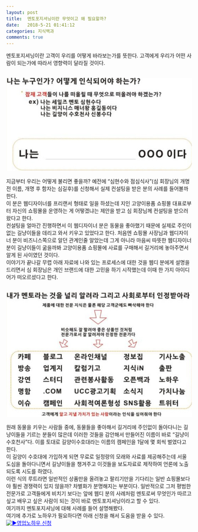 ```yaml
---
layout: post
title:  멘토포지셔닝이란 무엇이고 왜 필요할까?
date:   2018-5-21 01:41:12
categories: 지식백과
comments: true
---
```




멘토포지셔닝이란 고객이 우리를 어떻게 바라보는가를 뜻한다. 고객에게 우리가 어떤 사람이 되는가에 따라서 영향력이 달라질 것이다.

<br><img class="image" src="/images/11dytdrth.png" alt=""/><br>


지금부터 우리는 어떻게 불리면 좋을까? 예전에 “심현수와 점심식사”(심 회장님의 개명 전 이름, 개명 후 함자는 심길후)를 신청해서 실제 컨설팅을 받은 분의 사례를 들어볼까 한다.<br>이 분은 웹디자이너를 프리랜서 형태로 일을 하셨는데 지인 고양이용품 쇼핑몰 대표로부터 자신의 쇼핑몰을 운영하는 게 어떻겠냐는 제안을 받고 심 회장님께 컨설팅을 받으러 왔다고 한다.<br>컨설팅을 얼마간 진행하면서 이 웹디자이너 분은 동물을 좋아했기 때문에 실제로 주인이 없는 길냥이들을 데리고 와서 키우고 있었다고 한다. 처음엔 쇼핑몰 사장님과 웹디자이너 분이 비즈니스쪽으로 알던 관계인줄 알았는데 그게 아니라 마음씨 따뜻한 웹디자이너 분이 길냥이들이 굶을까봐 고양이용품 쇼핑몰에 사료를 구매해서 길거리에 놓아주면서 알게 된 사이였던 것이다.<br>이야기가 끝나갈 무렵 아래 자료에 나와 있는 프로세스에 대한 것을 웹디 분에게 설명을 드리면서 심 회장님은 개인 브랜드에 대한 고민을 하기 시작했는데 이때 한 가지 아이디어가 떠오르셨다고 한다.


<br><img class="image" src="/images/22rtherthrdt.png" alt=""/><br>


원래 동물을 키우는 사람들 중에, 동물들을 좋아해서 길거리에 주인없이 돌아다니는 길냥이들을 기르는 분들이 많은데 이러한 것들을 감안해서 만들어진 이름이 바로 “길냥이 수호천사”다. 이를 토대로 길양이수호대라는 이름의 캠페인을 1달에 몇 회씩 벌였다고 한다.<br>이 길양이 수호대에 가입하게 되면 무료로 일정량의 모래와 사료를 제공해주는데 서울 도심을 돌아다니면서 길냥이들을 챙겨주고 이것들을 보도자료로 제작하여 언론에 노출되도록 시도를 하였다.<br>이런 식의 루트라면 일반적인 상품만을 올려놓고 팔리기만을 기다리는 일반 쇼핑몰보다야 훨씬 경쟁력이 있지 않을까? 차별화가 분명해지는 부분이다. 일반적으로 그저 평범한 전문가로 고객들에게 비치기 보다는 앞에 웹디 분의 사례처럼 멘토로써 무엇인가 따르고 싶고 배우고 싶은 사람이 되는 것이 바로 멘토포지셔닝이라고 할 수 있다.<br>여기까지 멘토포지셔닝에 대해 사례를 들어 설명해봤다.<br>여기에 추가로 노하우가 필요하다면 아래 신청을 해서 도움을 받을 수 있다.<br><span style="color: rgb(0, 0, 255);"><a style="color: rgb(0, 0, 255);" href="https://www.leeseungju.com/auto-sales-process"><img class="emoji" draggable="false" alt="▶" src="https://s.w.org/images/core/emoji/11/svg/25b6.svg"><u>영업노하우 신청</u></a></span><p><br></p>